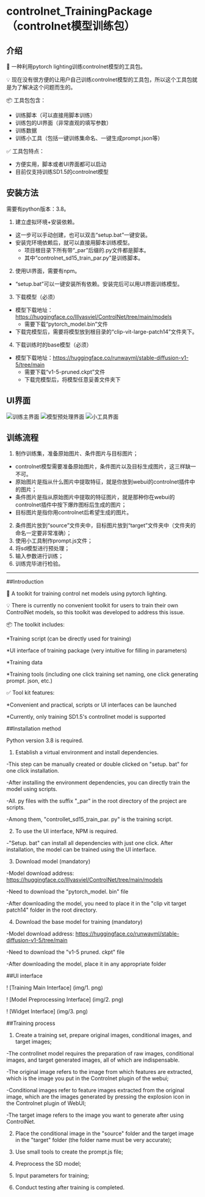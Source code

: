 # controlnet_TrainingPackage（controlnet模型训练包）


## 介绍

🤖️ 一种利用pytorch lighting训练controlnet模型的工具包。

💡 现在没有很方便的让用户自己训练controlnet模型的工具包，所以这个工具包就是为了解决这个问题而生的。

📦 工具包包含：

* 训练脚本（可以直接用脚本训练）
* 训练包的UI界面（非常直观的填写参数）
* 训练数据
* 训练小工具（包括一键训练集命名、一键生成prompt.json等）

✅ 工具包特点：
* 方便实用，脚本或者UI界面都可以启动
* 目前仅支持训练SD1.5的controlnet模型

## 安装方法

需要有python版本：3.8。

1. 建立虚拟环境+安装依赖。
- 这一步可以手动创建，也可以双击“setup.bat”一键安装。
- 安装完环境依赖后，就可以直接用脚本训练模型。
  - 项目根目录下所有带“_par”后缀的.py文件都是脚本。
  - 其中“controlnet_sd15_train_par.py”是训练脚本。
2. 使用UI界面，需要有npm。
- “setup.bat”可以一键安装所有依赖。安装完后可以用UI界面训练模型。
3. 下载模型（必须）
- 模型下载地址：https://huggingface.co/lllyasviel/ControlNet/tree/main/models
  - 需要下载“pytorch_model.bin”文件
- 下载完模型后，需要将模型放到根目录的“clip-vit-large-patch14”文件夹下。
4. 下载训练时的base模型（必须）
- 模型下载地址：https://huggingface.co/runwayml/stable-diffusion-v1-5/tree/main
  - 需要下载“v1-5-pruned.ckpt”文件
  - 下载完模型后，将模型任意妥善文件夹下

## UI界面

![训练主界面](img/1.png)
![模型预处理界面](img/2.png)
![小工具界面](img/3.png)

## 训练流程

1. 制作训练集，准备原始图片、条件图片与目标图片；
- controlnet模型需要准备原始图片，条件图片以及目标生成图片，这三样缺一不可。
- 原始图片是指从什么图片中提取特征，就是你放到webui的controlnet插件中的图片；
- 条件图片是指从原始图片中提取的特征图片，就是那种你在webui的controlnet插件中按下爆炸图标后生成的图片；
- 目标图片是指你用controlnet后希望生成的图片。
2. 条件图片放到“source”文件夹中，目标图片放到“target”文件夹中（文件夹的命名一定要非常准确）；
3. 使用小工具制作prompt.js文件；
4. 将sd模型进行预处理；
5. 输入参数进行训练；
6. 训练完毕进行检验。

---

  ##Introduction



🤖 A toolkit for training control net models using pytorch lighting.



💡 There is currently no convenient toolkit for users to train their own ControlNet models, so this toolkit was developed to address this issue.



📦 The toolkit includes:



*Training script (can be directly used for training)

*UI interface of training package (very intuitive for filling in parameters)

*Training data

*Training tools (including one click training set naming, one click generating prompt. json, etc.)



✅ Tool kit features:

*Convenient and practical, scripts or UI interfaces can be launched

*Currently, only training SD1.5's controllnet model is supported



##Installation method



Python version 3.8 is required.



1. Establish a virtual environment and install dependencies.

-This step can be manually created or double clicked on "setup. bat" for one click installation.

-After installing the environment dependencies, you can directly train the model using scripts.

-All. py files with the suffix "_par" in the root directory of the project are scripts.

-Among them, "controllet_sd15_train_par. py" is the training script.

2. To use the UI interface, NPM is required.

-"Setup. bat" can install all dependencies with just one click. After installation, the model can be trained using the UI interface.

3. Download model (mandatory)

-Model download address: https://huggingface.co/lllyasviel/ControlNet/tree/main/models

-Need to download the "pytorch_model. bin" file

-After downloading the model, you need to place it in the "clip vit target patch14" folder in the root directory.

4. Download the base model for training (mandatory)

-Model download address: https://huggingface.co/runwayml/stable-diffusion-v1-5/tree/main

-Need to download the "v1-5 pruned. ckpt" file

-After downloading the model, place it in any appropriate folder



##UI interface



! [Training Main Interface] (img/1. png)

! [Model Preprocessing Interface] (img/2. png)

! [Widget Interface] (img/3. png)



##Training process



1. Create a training set, prepare original images, conditional images, and target images;

-The controllnet model requires the preparation of raw images, conditional images, and target generated images, all of which are indispensable.

-The original image refers to the image from which features are extracted, which is the image you put in the Controlnet plugin of the webui;

-Conditional images refer to feature images extracted from the original image, which are the images generated by pressing the explosion icon in the Controlnet plugin of WebUI;

-The target image refers to the image you want to generate after using ControlNet.

2. Place the conditional image in the "source" folder and the target image in the "target" folder (the folder name must be very accurate);

3. Use small tools to create the prompt.js file;

4. Preprocess the SD model;

5. Input parameters for training;

6. Conduct testing after training is completed.
